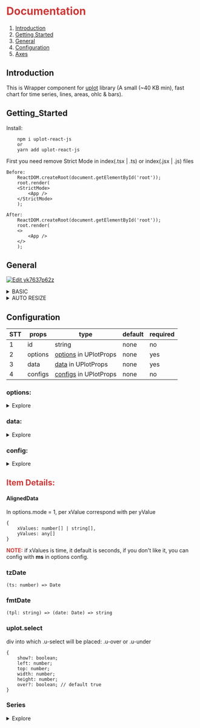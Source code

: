 <h1 style="color:#cb3837">Documentation</h1>

1. [Introduction](#Introduction) <br/>
2. [Getting Started](#Getting_Started) <br/>
3. [General](#General) <br/>
4. [Configuration](#Configuration) <br/>
5. [Axes](#Axes) <br/>

## Introduction

This is Wrapper component for <a href="https://www.npmjs.com/package/uplot" target="_blank">uplot</a> library (A small (~40 KB min), fast chart for time series, lines, areas, ohlc & bars).

## Getting_Started

Install:
```
    npm i uplot-react-js
    or
    yarn add uplot-react-js
```


First you need remove Strict Mode in index(.tsx | .ts) or index(.jsx | .js) files
```
Before: 
    ReactDOM.createRoot(document.getElementById('root'));
    root.render(
    <StrictMode>
        <App />
    </StrictMode>
    );

After:
    ReactDOM.createRoot(document.getElementById('root'));
    root.render(
    <>
        <App />
    </>
    );
```

## General
<a href="https://codesandbox.io/s/uplot-react-js-general-g900ii" rel="nofollow"><img src="https://camo.githubusercontent.com/90808661433696bc57dce8d4ad732307b5cec6270e6b846f114dcd7ee7f9458a/68747470733a2f2f636f646573616e64626f782e696f2f7374617469632f696d672f706c61792d636f646573616e64626f782e737667" alt="Edit yk7637p62z" data-canonical-src="https://codesandbox.io/static/img/play-codesandbox.svg" style="max-width:100%;"></a>

<details><summary>BASIC</summary>
a) By default you must insert width and height into options property.

```
    <div>
        <UPlot 
            data={data} 
            options={{
                ...options,
                width: '720px', 
                height: '320px'
            }}
        />
    </div>
```
</details>

<details><summary>AUTO RESIZE</summary>
b) If you don't like it and you wan't to auto resize chart by parent element, 
you can insert autoResize = true in configs property. And chart auto resize by parent element

```
    const randomWidth = Math.random()*1000;
    const randomHeight = Math.random()*1000;

    <div style={{ width: randomWidth, height: randomHeight}}>
        <UPlot 
            data={data} 
            options={{
                ...options,
                autoResize: true
            }}
        />
    </div>
```
</details>

## Configuration

| STT |     props     |      type                  |    default    |    required   |
| --- | ------------- | -------------------------- | ------------- | ------------- |
| 1   | id            | string                     | none          | no            |
| 2   | options       | [options](#options) in UPlotProps      | none          | yes           |
| 3   | data          | [data](#data) in UPlotProps         | none          | yes           |
| 4   | configs       | [configs](#config) in UPlotProps      | none          | no            |

### options: 
<details><summary>Explore</summary>

| Name | Type | ItemValue | Default | Description |
| --- | ------ | --------- | ------ | ------ | 
| mode | number | 1 or 2 | 1 | 1: aligned & ordered, single-x / y-per-series,<br/> 2: unordered & faceted, per-series/per-point x,y,size,label,color,shape,etc. |
| title | string |  | none | chart title |
| id | string |  | none | id of chart uplot canvas |
| class | string |  | none | className to add to chart uplot canvas |
| width | number |  | none | width of chart |
| height | number |  | none | height of chart |
| data | object | [AlignedData](#AlignedData) | none |  |
| tzDate | function | [tzDate](#tzDate) | none | Converts a unix timestamp to Date that's time-adjusted for the desired timezone |
| fmtDate | function | [fmtDate](#fmtDate) | none | Creates an efficient formatter for Date objects from a template string, e.g. {YYYY}-{MM}-{DD} */ |
| ms | number | 1e-3 or 1 | 1e-3 | timestamp multiplier that yields 1 millisecond |
| drawOrder | array | 'axes' or 'series' | ["axes", "series"] | drawing order for axes/grid & series |
| pxAlign | boolean or number |  | true | whether vt & hz lines of series/grid/ticks should be crisp/sharp or sub-px antialiased |
| series | array | [Series](#Series) | coming soon... | coming soon... |
| bands | uplot.Band[] | coming soon... | coming soon... | coming soon... |
| scales | uplot.Scales[] | coming soon... | coming soon... | coming soon... |
| axes | uplot.Axis[] | coming soon... | coming soon... | coming soon... |
| padding | uplot.Padding|  | [top: PaddingSide, right: PaddingSide, bottom: PaddingSide, left: PaddingSide] | coming soon... |
| select | uplot.Select | [Select](#uplot.select) | coming soon... | coming soon... |
| legend | uplot.Legend | coming soon... | coming soon... | coming soon... |
| cursor | uplot.Cursor | coming soon... | coming soon... | coming soon... |
| focus | uplot.Focus | coming soon... | coming soon... | coming soon... |
| hooks | uplot.Hooks[] | coming soon... | coming soon... | coming soon... |
| plugins | uplot.Plugin[] | coming soon... | coming soon... | coming soon... |

</details>

### data: 
<details><summary>Explore</summary>


</details>

### config: 
<details><summary>Explore</summary>


</details>

<h2 style="color:#cb3837">Item Details:</h1>

#### AlignedData
In options.mode = 1, per xValue correspond with per yValue
```
{
    xValues: number[] | string[],
    yValues: any[]
}
```
<b style='color:#cb3837'>NOTE:</b> if xValues is time, it default is seconds, if you don't like it, you can config with <b>ms</b> in options config.

### tzDate
```
(ts: number) => Date
```
### fmtDate
```
(tpl: string) => (date: Date) => string
```
### uplot.select
div into which .u-select will be placed: .u-over or .u-under
```
{
    show?: boolean;
    left: number;
    top: number;
    width: number;
    height: number;
    over?: boolean; // default true
}
```

### Series
<details><summary>Explore</summary>
This is object control yaxes, line style, point style,...

| Name | Type | ItemValue | Default | Description |
| --- | ------ | --------- | ------ | ------ | 
| show | boolean or function |  |  | if boolean or func returns boolean (this func is have 4 params: uplotSelf,seriesIdx,idx0,idx1), round points are drawn with defined options, else fn should draw own custom points via self |
| paths | function |  |  | (self: uPlot, seriesIdx: number, idx0: number, idx1: number, filtIdxs?: number[] or null) => Paths or null |
| filter | Points.Filter |  |  | may return an array of points indices to draw Points.Filter = number[] or null or ((self: uPlot, seriesIdx: number, show: boolean, gaps?: null or number[][]) => number[] or null) |
| size | number |  |  | diameter of point in CSS pixels |
| space | number |  | size * 2 | minimum avg space between point centers before they're shown |
| width | number |  |  | line width of circle outline in CSS pixels |
| stroke | Stroke | ...coming soon | ...coming soon | line color of circle outline (defaults to series.stroke) |
| dash | array | number |  | line dash segment array |
| dash | Series.Cap | ...coming soon | ...coming soon | line cap|
| fill | Fill | ...coming soon | #fff | fill color of circle |

</details>
